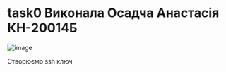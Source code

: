 # task0 Виконала Осадча Анастасія КН-20014Б
![image](https://user-images.githubusercontent.com/85665419/122813755-fda43500-d2db-11eb-852a-fdace6c85d80.png)

Створюємо ssh ключ


